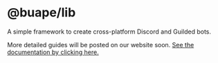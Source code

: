 # @buape/lib

A simple framework to create cross-platform Discord and Guilded bots.

More detailed guides will be posted on our website soon. [See the documentation by clicking here.](https://utilities.buape.com/modules/_buape_lib)
